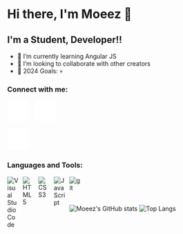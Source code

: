# Hi there, I'm Moeez 👋 

## I'm a Student, Developer!!

- 🌱 I’m currently learning Angular JS
- 👯 I’m looking to collaborate with other creators
- 🥅 2024 Goals: 💀

### Connect with me:
[![website](./img/twitter-dark.svg)](https://x.com/Abdul_Moeez002)
&nbsp;&nbsp;
[![website](./img/linkedin-dark.svg)](https://www.linkedin.com/in/moeez-asif-bb28a130a/)

[![website](./img/instagram-dark.svg)](https://www.instagram.com/heyy.its.moeez/)



### Languages and Tools:

<img align="left" alt="Visual Studio Code" width="26px" src="https://cdn.jsdelivr.net/gh/devicons/devicon/icons/vscode/vscode-original.svg" style="padding-right:10px;" />
<img align="left" alt="HTML5" width="26px" src="https://cdn.jsdelivr.net/gh/devicons/devicon/icons/html5/html5-original.svg" style="padding-right:10px;" />
<img align="left" alt="CSS3" width="26px" src="https://cdn.jsdelivr.net/gh/devicons/devicon/icons/css3/css3-original.svg" style="padding-right:10px;" />

<img align="left" alt="JavaScript" width="26px" src="https://cdn.jsdelivr.net/gh/devicons/devicon/icons/javascript/javascript-original.svg" style="padding-right:10px;" />
<img align="left" alt="git" width="26px" src="https://cdn.jsdelivr.net/gh/devicons/devicon/icons/git/git-original.svg" style="padding-right:10px;" />

<br />
<br />
<br />

![Moeez's GitHub stats](https://github-readme-stats.vercel.app/api?username=Moeez911&show_icons=true&theme=merko) ![Top Langs](https://github-readme-stats.vercel.app/api/top-langs/?username=Moeez911&layout=compact&theme=merko)

